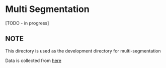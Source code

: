 # Multi Segmentation

[TODO - in progress]

## NOTE

This directory is used as the development directory for multi-segmentation

Data is collected from [here](http://www.mut1ny.com/face-headsegmentation-dataset)